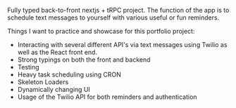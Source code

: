 Fully typed back-to-front nextjs + tRPC project. The function of the app is to schedule text messages to yourself with various useful or fun reminders.

Things I want to practice and showcase for this portfolio project:

- Interacting with several different API's via text messages using Twilio as well as the React front end.
- Strong typings on both the front and backend
- Testing
- Heavy task scheduling using CRON
- Skeleton Loaders
- Dynamically changing UI
- Usage of the Twilio API for both reminders and authentication
